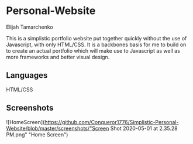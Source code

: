 # Personal-Website

Elijah Tamarchenko

This is a simplistic portfolio website put together quickly without the use of Javascript, with only HTML/CSS. It is a backbones basis for me to build on to create an actual portfolio which will make use to Javascript as well as more frameworks and better visual design.

## Languages

HTML/CSS

## Screenshots

![HomeScreen](https://github.com/Conqueror1776/Simplistic-Personal-Website/blob/master/screenshots/"Screen Shot 2020-05-01 at 2.35.28 PM.png" "Home Screen")

